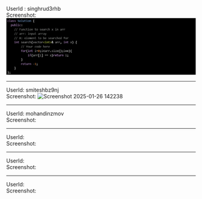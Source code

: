 UserId : singhrud3rhb
<br>
Screenshot: ![Promgram output](https://raw.githubusercontent.com/Rudra2637/image/refs/heads/main/Screenshot%202025-01-25%20200023.png)
<hr>

UserId:  smiteshbz9nj
<br>
Screenshot: ![Screenshot 2025-01-26 142238](https://github.com/user-attachments/assets/3f2b8e35-e8b8-4e84-8634-ee18e7ceb75c)

<hr>

UserId: mohandinzmov
<br>
Screenshot:
<hr>

UserId:
<br>
Screenshot:
<hr>

UserId:
<br>
Screenshot:
<hr>

UserId:
<br>
Screenshot:
